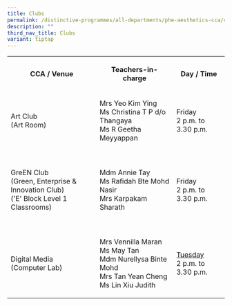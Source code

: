 ```yaml
---
title: Clubs
permalink: /distinctive-programmes/all-departments/phe-aesthetics-cca/cca/clubs/
description: ""
third_nav_title: Clubs
variant: tiptap
---
```

<table>
<tbody>
<tr>
<th rowspan="1" colspan="1">
<p>CCA / Venue</p>
</th>
<th rowspan="1" colspan="1">
<p>Teachers-in-charge</p>
</th>
<th rowspan="1" colspan="1">
<p>Day / Time</p>
</th>
</tr>
<tr>
<td rowspan="1" colspan="1">
<p>Art Club
<br>(Art Room)</p>
</td>
<td rowspan="1" colspan="1">
<p>Mrs Yeo Kim Ying
<br>Ms Christina T P d/o Thangaya
<br>Ms R Geetha Meyyappan</p>
</td>
<td rowspan="1" colspan="1">
<p>Friday
<br>2 p.m. to 3.30 p.m.</p>
</td>
</tr>
<tr>
<td rowspan="1" colspan="3">
<p></p>
</td>
</tr>
<tr>
<td rowspan="1" colspan="1">
<p>GreEN Club
<br>(Green, Enterprise &amp; Innovation Club)
<br>('E' Block Level 1 Classrooms)</p>
</td>
<td rowspan="1" colspan="1">
<p>Mdm Annie Tay
<br>Ms Rafidah Bte Mohd Nasir
<br>Mrs Karpakam Sharath
<br>
</p>
</td>
<td rowspan="1" colspan="1">
<p>Friday
<br>2 p.m. to 3.30 p.m.</p>
</td>
</tr>
<tr>
<td rowspan="1" colspan="3">
<p></p>
</td>
</tr>
<tr>
<td rowspan="1" colspan="1">
<p>Digital Media
<br>(Computer Lab)</p>
</td>
<td rowspan="1" colspan="1">
<p>Mrs Vennilla Maran
<br>Ms May Tan
<br>Mdm Nurellysa Binte Mohd
<br>Mrs Tan Yean Cheng
<br>Ms Lin Xiu Judith</p>
</td>
<td rowspan="1" colspan="1">
<p><u>Tuesday</u> 
<br>2 p.m. to 3.30 p.m.</p>
</td>
</tr>
</tbody>
</table>
<p></p>